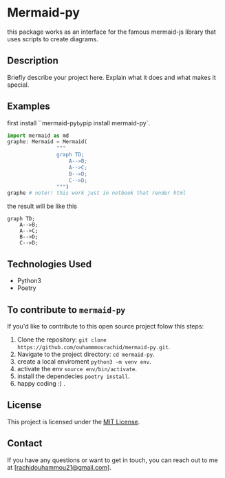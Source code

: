# Mermaid-py

this package works as an interface for the famous mermaid-js library that uses scripts to create diagrams.

## Description

Briefly describe your project here. Explain what it does and what makes it special.

## Examples
first install ``mermaid-py` by `pip install mermaid-py`.
```python
import mermaid as md
graphe: Mermaid = Mermaid(
                """
                graph TD;
                    A-->B;
                    A-->C;
                    B-->D;
                    C-->D;
                """)
graphe # note!! this work just in notbook that render html
```
the result will be like this 

```mermaid
graph TD;
    A-->B;
    A-->C;
    B-->D;
    C-->D;
```

## Technologies Used

- Python3
- Poetry

## To contribute to `mermaid-py`

If you'd like to contribute to this open source project folow this steps:

1. Clone the repository: `git clone https://github.com/ouhammmourachid/mermaid-py.git`.
2. Navigate to the project directory: `cd mermaid-py`.
3. create a local enviroment `python3 -m venv env`.
4. activate the env `source env/bin/activate`.
5. install the dependecies `poetry install`.
6. happy coding :) .


## License

This project is licensed under the [MIT License](LICENSE).

## Contact

If you have any questions or want to get in touch, you can reach out to me at [rachidouhammou21@gmail.com].

